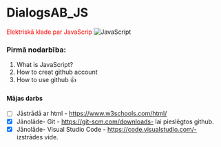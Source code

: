 # DialogsAB_JS
<span style="color:red">Elektriskā klade par JavaScrip</span>
![JavaScript](https://github.com/user-attachments/assets/0676b5de-855c-442c-8484-52e3bb81dd25)

### Pirmā nodarbība:
1. What is JavaScript?
2. How to creat github account
3. How to use github :thumbsup:
#### Mājas darbs
- [ ] Jāstrādā ar html - https://www.w3schools.com/html/
- [X] Jānolāde- Git - https://git-scm.com/downloads- lai pieslēgtos github.
- [X] Jānolāde- Visual Studio Code - https://code.visualstudio.com/- izstrādes vide.
